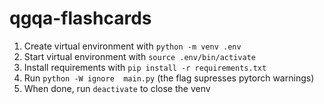 # qgqa-flashcards


1. Create virtual environment with `python -m venv .env`
2. Start virtual environment with `source .env/bin/activate`
3. Install requirements with `pip install -r requirements.txt`
4. Run `python -W ignore  main.py` (the flag supresses pytorch warnings)
5. When done, run `deactivate` to close the venv

